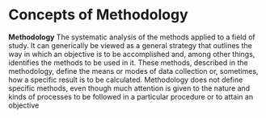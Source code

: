 # Concepts of Methodology

**Methodology** The systematic analysis of the methods applied to a field of study. It can generically be viewed as a general strategy that outlines the way in which an objective is to be accomplished and, among other things, identifies the methods to be used in it. These methods, described in the methodology, define the means or modes of data collection or, sometimes, how a specific result is to be calculated. Methodology does not define specific methods, even though much attention is given to the nature and kinds of processes to be followed in a particular procedure or to attain an objective



